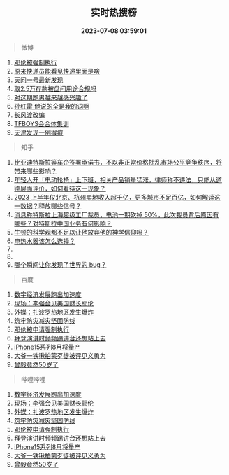 <div align="center"><h2>实时热搜榜</h2><h4>2023-07-08 03:59:01</h4></div>

> 微博  

1. [邓伦被强制执行](https://s.weibo.com/weibo?q=%23%E9%82%93%E4%BC%A6%E8%A2%AB%E5%BC%BA%E5%88%B6%E6%89%A7%E8%A1%8C%23&t=31&band_rank=1&Refer=top)<br />
2. [原来快递员能看见快递里面是啥](https://s.weibo.com/weibo?q=%23%E5%8E%9F%E6%9D%A5%E5%BF%AB%E9%80%92%E5%91%98%E8%83%BD%E7%9C%8B%E8%A7%81%E5%BF%AB%E9%80%92%E9%87%8C%E9%9D%A2%E6%98%AF%E5%95%A5%23&t=31&band_rank=2&Refer=top)<br />
3. [天问一号最新发现](https://s.weibo.com/weibo?q=%23%E5%A4%A9%E9%97%AE%E4%B8%80%E5%8F%B7%E6%9C%80%E6%96%B0%E5%8F%91%E7%8E%B0%23&t=31&band_rank=3&Refer=top)<br />
4. [取2.5万存款被盘问用途合规吗](https://s.weibo.com/weibo?q=%23%E5%8F%962.5%E4%B8%87%E5%AD%98%E6%AC%BE%E8%A2%AB%E7%9B%98%E9%97%AE%E7%94%A8%E9%80%94%E5%90%88%E8%A7%84%E5%90%97%23&t=31&band_rank=4&Refer=top)<br />
5. [对这期跑男越来越感兴趣了](https://s.weibo.com/weibo?q=%23%E5%AF%B9%E8%BF%99%E6%9C%9F%E8%B7%91%E7%94%B7%E8%B6%8A%E6%9D%A5%E8%B6%8A%E6%84%9F%E5%85%B4%E8%B6%A3%E4%BA%86%23&t=31&band_rank=5&Refer=top)<br />
6. [孙红雷 他说的全是我的词啊](https://s.weibo.com/weibo?q=%E5%AD%99%E7%BA%A2%E9%9B%B7%20%E4%BB%96%E8%AF%B4%E7%9A%84%E5%85%A8%E6%98%AF%E6%88%91%E7%9A%84%E8%AF%8D%E5%95%8A&t=31&band_rank=6&Refer=top)<br />
7. [长风渡改编](https://s.weibo.com/weibo?q=%E9%95%BF%E9%A3%8E%E6%B8%A1%E6%94%B9%E7%BC%96&t=31&band_rank=7&Refer=top)<br />
8. [TFBOYS会合体集训](https://s.weibo.com/weibo?q=%23TFBOYS%E4%BC%9A%E5%90%88%E4%BD%93%E9%9B%86%E8%AE%AD%23&t=31&band_rank=8&Refer=top)<br />
9. [天津发现一例猴痘](https://s.weibo.com/weibo?q=%23%E5%A4%A9%E6%B4%A5%E5%8F%91%E7%8E%B0%E4%B8%80%E4%BE%8B%E7%8C%B4%E7%97%98%23&t=31&band_rank=9&Refer=top)<br />

> 知乎  

1. [比亚迪特斯拉等车企签署承诺书，不以非正常价格扰乱市场公平竞争秩序，将带来哪些影响？](https://www.zhihu.com/question/610644843)<br />
2. [年轻人开「电动轮椅」上下班，相关产品销量猛涨，律师称不违法，只能从道德层面评价，如何看待这一现象？](https://www.zhihu.com/question/610638966)<br />
3. [2023 上半年仅北京、杭州卖地收入超千亿，更多城市不足百亿，如何解读这一数据？释放哪些信号？](https://www.zhihu.com/question/610863406)<br />
4. [消息称特斯拉上海超级工厂裁员，电池一期砍掉 50%，此次裁员背后原因有哪些？对特斯拉中国业务有何影响？](https://www.zhihu.com/question/610755769)<br />
5. [牛顿的科学观都不足以让他放弃他的神学信仰吗？](https://www.zhihu.com/question/607982401)<br />
6. [电热水器该怎么选择？](https://www.zhihu.com/question/490950851)<br />
7. []()<br />
8. []()<br />
9. [哪个瞬间让你发现了世界的 bug？](https://www.zhihu.com/question/374412997)<br />

> 百度  

1. [数字经济发展跑出加速度](https://www.baidu.com/s?wd=%E6%95%B0%E5%AD%97%E7%BB%8F%E6%B5%8E%E5%8F%91%E5%B1%95%E8%B7%91%E5%87%BA%E5%8A%A0%E9%80%9F%E5%BA%A6&sa=fyb_news&rsv_dl=fyb_news)<br />
2. [现场：李强会见美国财长耶伦](https://www.baidu.com/s?wd=%E7%8E%B0%E5%9C%BA%EF%BC%9A%E6%9D%8E%E5%BC%BA%E4%BC%9A%E8%A7%81%E7%BE%8E%E5%9B%BD%E8%B4%A2%E9%95%BF%E8%80%B6%E4%BC%A6&sa=fyb_news&rsv_dl=fyb_news)<br />
3. [外媒：扎波罗热地区发生爆炸](https://www.baidu.com/s?wd=%E5%A4%96%E5%AA%92%EF%BC%9A%E6%89%8E%E6%B3%A2%E7%BD%97%E7%83%AD%E5%9C%B0%E5%8C%BA%E5%8F%91%E7%94%9F%E7%88%86%E7%82%B8&sa=fyb_news&rsv_dl=fyb_news)<br />
4. [筑牢防灾减灾坚固防线](https://www.baidu.com/s?wd=%E7%AD%91%E7%89%A2%E9%98%B2%E7%81%BE%E5%87%8F%E7%81%BE%E5%9D%9A%E5%9B%BA%E9%98%B2%E7%BA%BF&sa=fyb_news&rsv_dl=fyb_news)<br />
5. [邓伦被申请强制执行](https://www.baidu.com/s?wd=%E9%82%93%E4%BC%A6%E8%A2%AB%E7%94%B3%E8%AF%B7%E5%BC%BA%E5%88%B6%E6%89%A7%E8%A1%8C&sa=fyb_news&rsv_dl=fyb_news)<br />
6. [拜登演讲时频频踢讲台还想站上去](https://www.baidu.com/s?wd=%E6%8B%9C%E7%99%BB%E6%BC%94%E8%AE%B2%E6%97%B6%E9%A2%91%E9%A2%91%E8%B8%A2%E8%AE%B2%E5%8F%B0%E8%BF%98%E6%83%B3%E7%AB%99%E4%B8%8A%E5%8E%BB&sa=fyb_news&rsv_dl=fyb_news)<br />
7. [iPhone15系列8月将量产](https://www.baidu.com/s?wd=iPhone15%E7%B3%BB%E5%88%978%E6%9C%88%E5%B0%86%E9%87%8F%E4%BA%A7&sa=fyb_news&rsv_dl=fyb_news)<br />
8. [大爷一铁锹拍蒙歹徒被评见义勇为](https://www.baidu.com/s?wd=%E5%A4%A7%E7%88%B7%E4%B8%80%E9%93%81%E9%94%B9%E6%8B%8D%E8%92%99%E6%AD%B9%E5%BE%92%E8%A2%AB%E8%AF%84%E8%A7%81%E4%B9%89%E5%8B%87%E4%B8%BA&sa=fyb_news&rsv_dl=fyb_news)<br />
9. [曾毅竟然50岁了](https://www.baidu.com/s?wd=%E6%9B%BE%E6%AF%85%E7%AB%9F%E7%84%B650%E5%B2%81%E4%BA%86&sa=fyb_news&rsv_dl=fyb_news)<br />

> 哔哩哔哩  

1. [数字经济发展跑出加速度](https://www.baidu.com/s?wd=%E6%95%B0%E5%AD%97%E7%BB%8F%E6%B5%8E%E5%8F%91%E5%B1%95%E8%B7%91%E5%87%BA%E5%8A%A0%E9%80%9F%E5%BA%A6&sa=fyb_news&rsv_dl=fyb_news)<br />
2. [现场：李强会见美国财长耶伦](https://www.baidu.com/s?wd=%E7%8E%B0%E5%9C%BA%EF%BC%9A%E6%9D%8E%E5%BC%BA%E4%BC%9A%E8%A7%81%E7%BE%8E%E5%9B%BD%E8%B4%A2%E9%95%BF%E8%80%B6%E4%BC%A6&sa=fyb_news&rsv_dl=fyb_news)<br />
3. [外媒：扎波罗热地区发生爆炸](https://www.baidu.com/s?wd=%E5%A4%96%E5%AA%92%EF%BC%9A%E6%89%8E%E6%B3%A2%E7%BD%97%E7%83%AD%E5%9C%B0%E5%8C%BA%E5%8F%91%E7%94%9F%E7%88%86%E7%82%B8&sa=fyb_news&rsv_dl=fyb_news)<br />
4. [筑牢防灾减灾坚固防线](https://www.baidu.com/s?wd=%E7%AD%91%E7%89%A2%E9%98%B2%E7%81%BE%E5%87%8F%E7%81%BE%E5%9D%9A%E5%9B%BA%E9%98%B2%E7%BA%BF&sa=fyb_news&rsv_dl=fyb_news)<br />
5. [邓伦被申请强制执行](https://www.baidu.com/s?wd=%E9%82%93%E4%BC%A6%E8%A2%AB%E7%94%B3%E8%AF%B7%E5%BC%BA%E5%88%B6%E6%89%A7%E8%A1%8C&sa=fyb_news&rsv_dl=fyb_news)<br />
6. [拜登演讲时频频踢讲台还想站上去](https://www.baidu.com/s?wd=%E6%8B%9C%E7%99%BB%E6%BC%94%E8%AE%B2%E6%97%B6%E9%A2%91%E9%A2%91%E8%B8%A2%E8%AE%B2%E5%8F%B0%E8%BF%98%E6%83%B3%E7%AB%99%E4%B8%8A%E5%8E%BB&sa=fyb_news&rsv_dl=fyb_news)<br />
7. [iPhone15系列8月将量产](https://www.baidu.com/s?wd=iPhone15%E7%B3%BB%E5%88%978%E6%9C%88%E5%B0%86%E9%87%8F%E4%BA%A7&sa=fyb_news&rsv_dl=fyb_news)<br />
8. [大爷一铁锹拍蒙歹徒被评见义勇为](https://www.baidu.com/s?wd=%E5%A4%A7%E7%88%B7%E4%B8%80%E9%93%81%E9%94%B9%E6%8B%8D%E8%92%99%E6%AD%B9%E5%BE%92%E8%A2%AB%E8%AF%84%E8%A7%81%E4%B9%89%E5%8B%87%E4%B8%BA&sa=fyb_news&rsv_dl=fyb_news)<br />
9. [曾毅竟然50岁了](https://www.baidu.com/s?wd=%E6%9B%BE%E6%AF%85%E7%AB%9F%E7%84%B650%E5%B2%81%E4%BA%86&sa=fyb_news&rsv_dl=fyb_news)<br />
